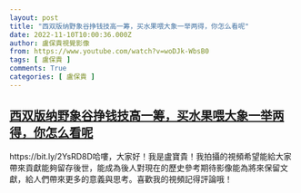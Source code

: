 ```yaml
---
layout: post
title: "西双版纳野象谷挣钱技高一筹，买水果喂大象一举两得，你怎么看呢"
date: 2022-11-10T10:00:36.000Z
author: 盧保貴視覺影像
from: https://www.youtube.com/watch?v=woDJk-WbsB0
tags: [ 盧保貴 ]
comments: True
categories: [ 盧保貴 ]
---
```

<!--1668074436000-->
[西双版纳野象谷挣钱技高一筹，买水果喂大象一举两得，你怎么看呢](https://www.youtube.com/watch?v=woDJk-WbsB0)
------

<div>
https://bit.ly/2YsRD8D哈嘍，大家好！我是盧寶貴！我拍攝的視頻希望能給大家帶來貢獻能夠留存後世，能成為後人對現在的歷史參考期待影像能為將來保留文獻，給人們帶來更多的意義與思考。喜歡我的視頻記得評論哦！
</div>
